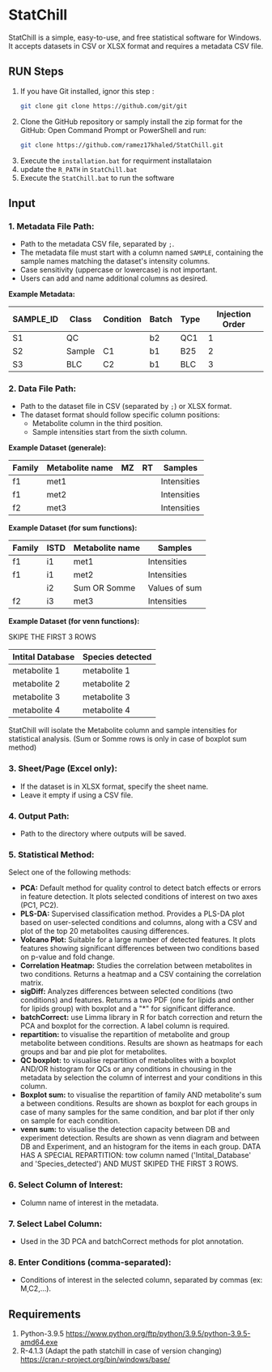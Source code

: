 # StatChill

StatChill is a simple, easy-to-use, and free statistical software for Windows. It accepts datasets in CSV or XLSX format and requires a metadata CSV file.

## RUN Steps

1. If you have Git installed, ignor this step :
    ```sh
    git clone git clone https://github.com/git/git 
    ```
2. Clone the GitHub repository or samply install the zip format for the GitHub:
Open Command Prompt or PowerShell and run:
    ```sh
    git clone https://github.com/ramez17khaled/StatChill.git
    ```
3. Execute the `installation.bat` for requirment installataion
4. update the `R_PATH` in `StatChill.bat`
5. Execute the `StatChill.bat`  to run the software

## Input

### 1. Metadata File Path:

- Path to the metadata CSV file, separated by `;`.
- The metadata file must start with a column named `SAMPLE`, containing the sample names matching the dataset's intensity columns.
- Case sensitivity (uppercase or lowercase) is not important.
- Users can add and name additional columns as desired.

**Example Metadata:**

| SAMPLE_ID | Class  | Condition | Batch | Type | Injection Order |
|-----------|--------|-----------|-------|------|-----------------|
| S1        | QC     |           | b2    | QC1  | 1               |
| S2        | Sample | C1        | b1    | B25  | 2               |
| S3        | BLC    | C2        | b1    | BLC  | 3               |

### 2. Data File Path:

- Path to the dataset file in CSV (separated by `;`) or XLSX format.
- The dataset format should follow specific column positions:
  - Metabolite column in the third position.
  - Sample intensities start from the sixth column.

**Example Dataset (generale):**

| Family | Metabolite name| MZ | RT | Samples       |
|--------|----------------|----|----|---------------|
| f1     | met1           |    |    | Intensities   |
| f1     | met2           |    |    | Intensities   |
| f2     | met3           |    |    | Intensities   |

**Example Dataset (for sum functions):**

| Family |ISTD| Metabolite name | Samples       |
|--------|----|-----------------|---------------|
| f1     | i1 | met1            | Intensities   |
| f1     | i1 | met2            | Intensities   |
|        | i2 |Sum OR Somme     | Values of sum |
| f2     | i3 | met3            | Intensities   |

**Example Dataset (for venn functions):**

SKIPE THE FIRST 3 ROWS

| Intital Database |Species detected|
|------------------|----------------|
| metabolite 1     | metabolite 1   |
| metabolite 2     | metabolite 2   |
| metabolite 3     | metabolite 3   |
| metabolite 4     | metabolite 4   |

StatChill will isolate the Metabolite column and sample intensities for statistical analysis.
(Sum or Somme rows is only in case of boxplot sum method)

### 3. Sheet/Page (Excel only):

- If the dataset is in XLSX format, specify the sheet name.
- Leave it empty if using a CSV file.

### 4. Output Path:

- Path to the directory where outputs will be saved.

### 5. Statistical Method:

Select one of the following methods:
- **PCA:** Default method for quality control to detect batch effects or errors in feature detection. It plots selected conditions of interest on two axes (PC1, PC2).
- **PLS-DA:** Supervised classification method. Provides a PLS-DA plot based on user-selected conditions and columns, along with a CSV and plot of the top 20 metabolites causing differences.
- **Volcano Plot:** Suitable for a large number of detected features. It plots features showing significant differences between two conditions based on p-value and fold change.
- **Correlation Heatmap:** Studies the correlation between metabolites in two conditions. Returns a heatmap and a CSV containing the correlation matrix.
- **sigDiff:** Analyzes differences between selected conditions (two conditions) and features. Returns a two PDF (one for lipids and onther for lipids group) with boxplot and a "*" for significant differance. 
- **batchCorrect:** use Limma library in R for batch correction and return the PCA and boxplot for the correction. A label column is required.
- **repartition:** to visualise the repartition of metabolite and group metabolite between conditions. Results are shown as heatmaps for each groups and bar and pie plot for metabolites.
- **QC boxplot:** to visualise repartition of metabolites with a boxplot AND/OR histogram for QCs or any conditions in chousing in the metadata by selection the column of interrest and your conditions in this column. 
- **Boxplot sum:** to visualise the repartition of family AND metabolite's sum a between conditions. Results are shown as boxplot for each groups in case of many samples for the same condition, and bar plot if ther only on sample for each condition.
- **venn sum:** to visualise the detection capacity between DB and experiment detection. Results are shown as venn diagram and between DB and Experiment, and an histogram for the items in each group. DATA HAS A SPECIAL REPARTITION: tow column named ('Intital_Database' and 'Species_detected') AND MUST SKIPED THE FIRST 3 ROWS. 



### 6. Select Column of Interest:

- Column name of interest in the metadata.

### 7. Select Label Column:

- Used in the 3D PCA and batchCorrect methods for plot annotation.

### 8. Enter Conditions (comma-separated):

- Conditions of interest in the selected column, separated by commas (ex: M,C2,...).

## Requirements

1. Python-3.9.5
https://www.python.org/ftp/python/3.9.5/python-3.9.5-amd64.exe
2. R-4.1.3 (Adapt the path statchill in case of version changing)
https://cran.r-project.org/bin/windows/base/

